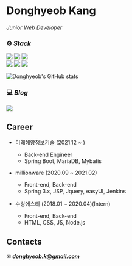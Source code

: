 # Donghyeob Kang
_Junior Web Developer_

### ⚙ ***Stack***

<img src="https://img.shields.io/badge/Java-007396?style=for-the-badge&logo=Java&logoColor=white" /> <img src="https://img.shields.io/badge/SpringBoot-6DB33F?style=for-the-badge&logo=SpringBoot&logoColor=white" /> <img src="https://img.shields.io/badge/SpringSecurity-6DB33F?style=for-the-badge&logo=SpringSecurity&logoColor=white" />   
<img src="https://img.shields.io/badge/Html-E34F26?style=for-the-badge&logo=Html5&logoColor=white" /> <img src="https://img.shields.io/badge/Css-1572B6?style=for-the-badge&logo=Css3&logoColor=white" /> <img src="https://img.shields.io/badge/JavaScript-F7DF1E?style=for-the-badge&logo=JavaScript&logoColor=white" />

![Donghyeob's GitHub stats](https://github-readme-stats.vercel.app/api?username=Donghyeob&show_icons=true&theme=dracula)


### 💻 ***Blog***

<a href="https://donghyeob-devlog.tistory.com/"><img src="https://img.shields.io/badge/-Donoghyeob's%20Blog-orange?label=Blog&labelColor=09B3AF&style=for-the-badge&logo=Bloglovin" /></a>


## Career
* 미래해양정보기술 (2021.12 ~ )
  * Back-end Engineer
  * Spring Boot, MariaDB, Mybatis

* millionware (2020.09 ~ 2021.02)
  * Front-end, Back-end
  * Spring 3.x, JSP, Jquery, easyUI, Jenkins

* 수상에스티 (2018.01 ~ 2020.04)(Intern)
  * Front-end, Back-end
  * HTML, CSS, JS, Node.js

## Contacts
✉ ***donghyeob.k@gmail.com***
